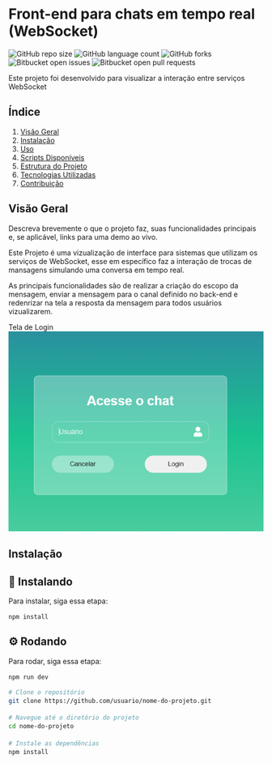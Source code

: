 
# Front-end para chats em tempo real (WebSocket)

![GitHub repo size](https://img.shields.io/github/repo-size/iuricode/README-template?style=for-the-badge)
![GitHub language count](https://img.shields.io/github/languages/count/iuricode/README-template?style=for-the-badge)
![GitHub forks](https://img.shields.io/github/forks/iuricode/README-template?style=for-the-badge)
![Bitbucket open issues](https://img.shields.io/bitbucket/issues/iuricode/README-template?style=for-the-badge)
![Bitbucket open pull requests](https://img.shields.io/bitbucket/pr-raw/iuricode/README-template?style=for-the-badge)

Este projeto foi desenvolvido para visualizar a interação entre serviços WebSocket

## Índice

1. [Visão Geral](#visão-geral)
2. [Instalação](#instalação)
3. [Uso](#uso)
4. [Scripts Disponíveis](#scripts-disponíveis)
5. [Estrutura do Projeto](#estrutura-do-projeto)
6. [Tecnologias Utilizadas](#tecnologias-utilizadas)
7. [Contribuição](#contribuição)

## Visão Geral

Descreva brevemente o que o projeto faz, suas funcionalidades principais e, se aplicável, links para uma demo ao vivo.

Este Projeto é uma vizualização de interface para sistemas que utilizam os serviços de WebSocket, esse em específico faz a interação de trocas de mansagens simulando uma conversa em tempo real.

As principais funcionalidades são de realizar a criação do escopo da mensagem, enviar a mensagem para o canal definido no back-end e redenrizar na tela a resposta da mensagem para todos usuários vizualizarem.

Tela de Login
<img src="https://github.com/Vidall/chat_frontEnd/blob/main/public/images/login.png" alt="Exemplo imagem">

## Instalação

## 🚀 Instalando

Para instalar, siga essa etapa:

```
npm install
```

## ⚙️ Rodando
Para rodar, siga essa etapa:

```
npm run dev
```



```bash
# Clone o repositório
git clone https://github.com/usuario/nome-do-projeto.git

# Navegue até o diretório do projeto
cd nome-do-projeto

# Instale as dependências
npm install
